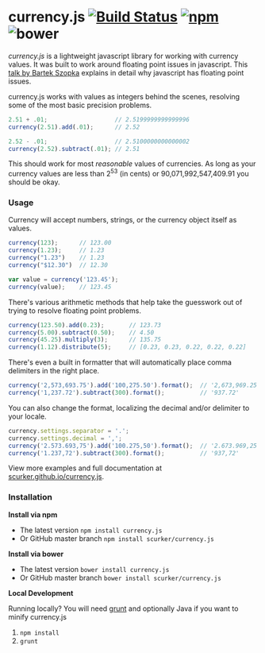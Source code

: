 currency.js [![Build Status](https://travis-ci.org/scurker/currency.js.svg?branch=master)](https://travis-ci.org/scurker/currency.js) [![npm](https://img.shields.io/npm/v/currency.js.svg?style=flat)](https://www.npmjs.com/package/currency.js) ![bower](https://img.shields.io/bower/v/currency.js.svg)
===========

*currency.js* is a lightweight javascript library for working with currency values. It was built to work around floating point issues in javascript. This [talk by Bartek Szopka](http://www.youtube.com/watch?v=MqHDDtVYJRI) explains in detail why javascript has floating point issues.

currency.js works with values as integers behind the scenes, resolving some of the most basic precision problems.

```javascript
2.51 + .01;                   // 2.5199999999999996
currency(2.51).add(.01);      // 2.52

2.52 - .01;                   // 2.5100000000000002
currency(2.52).subtract(.01); // 2.51
```

This should work for most *reasonable* values of currencies. As long as your currency values are less than 2<sup>53</sup> (in cents) or 90,071,992,547,409.91 you should be okay.

### Usage

Currency will accept numbers, strings, or the currency object itself as values.

```javascript
currency(123);      // 123.00
currency(1.23);     // 1.23
currency("1.23")    // 1.23
currency("$12.30")  // 12.30

var value = currency('123.45');
currency(value);    // 123.45
```

There's various arithmetic methods that help take the guesswork out of trying to resolve floating point problems.

```javascript
currency(123.50).add(0.23);       // 123.73
currency(5.00).subtract(0.50);    // 4.50
currency(45.25).multiply(3);      // 135.75
currency(1.12).distribute(5);     // [0.23, 0.23, 0.22, 0.22, 0.22]
```

There's even a built in formatter that will automatically place comma delimiters in the right place.

```javascript
currency('2,573,693.75').add('100,275.50').format();  // '2,673,969.25'
currency('1,237.72').subtract(300).format();          // '937.72'
```

You can also change the format, localizing the decimal and/or delimiter to your locale.

```javascript
currency.settings.separator = '.';
currency.settings.decimal = ',';
currency('2.573.693,75').add('100.275,50').format();  // '2.673.969,25'
currency('1.237,72').subtract(300).format();          // '937,72'
```

View more examples and full documentation at [scurker.github.io/currency.js](http://scurker.github.io/currency.js).

### Installation

**Install via npm**

* The latest version ```npm install currency.js```
* Or GitHub master branch ```npm install scurker/currency.js```

**Install via bower**

* The latest version ```bower install currency.js```
* Or GitHub master branch ```bower install scurker/currency.js```

**Local Development**

Running locally? You will need [grunt](http://gruntjs.com/) and optionally Java if you want to minify currency.js

1. `npm install`
1. `grunt`
